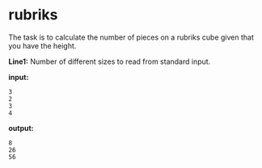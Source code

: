 # rubriks
The task is to calculate the number of pieces on a rubriks cube given that you have the height.

**Line1:** Number of different sizes to read from standard input.

**input:**
```
3
2
3
4
```

**output:**
```
8
26
56
```